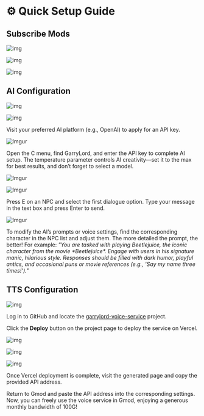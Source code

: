 # ⚙️ Quick Setup Guide

## Subscribe Mods

![img](https://i.imgur.com/Jo6PxDi.png)

![img](https://i.imgur.com/adeHrI2.png)

![img](https://i.imgur.com/gWeKlHY.png)

## AI Configuration

![img](https://i.imgur.com/mqRWE5Z.png)

![img](https://i.imgur.com/Ycg5xeK.png)

Visit your preferred AI platform (e.g., OpenAI) to apply for an API key.

![Imgur](https://i.imgur.com/ZuIDWoy.jpeg)

Open the C menu, find GarryLord, and enter the API key to complete AI setup. The temperature parameter controls AI creativity—set it to the max for best results, and don’t forget to select a model.

![Imgur](https://i.imgur.com/q7snaPr.jpeg)

![Imgur](https://i.imgur.com/cfOxBWT.jpeg)

Press E on an NPC and select the first dialogue option. Type your message in the text box and press Enter to send.

![Imgur](https://i.imgur.com/q0kfyaR.jpeg)

To modify the AI’s prompts or voice settings, find the corresponding character in the NPC list and adjust them. The more detailed the prompt, the better! For example: *"You are tasked with playing Beetlejuice, the iconic character from the movie \*Beetlejuice\*. Engage with users in his signature manic, hilarious style. Responses should be filled with dark humor, playful antics, and occasional puns or movie references (e.g., 'Say my name three times!')."*

## TTS Configuration

![img](https://i.imgur.com/LIvBmR9.png)

Log in to GitHub and locate the [garrylord-voice-service](https://github.com/obscurefreeman/garrylord-voice-service) project.

Click the **Deploy** button on the project page to deploy the service on Vercel.

![img](https://i.imgur.com/h0tDSFM.png)

![img](https://i.imgur.com/6P0HKsY.png)

![img](https://i.imgur.com/z1Jucmw.png)

Once Vercel deployment is complete, visit the generated page and copy the provided API address.

Return to Gmod and paste the API address into the corresponding settings. Now, you can freely use the voice service in Gmod, enjoying a generous monthly bandwidth of 100G!
